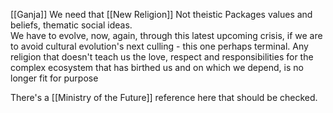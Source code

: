 [[Ganja]]
We need that [[New Religion]]
Not theistic 
Packages values and beliefs, thematic social ideas.  
We have to evolve, now, again, through this latest upcoming crisis, if we are to avoid cultural evolution's next culling - this one perhaps terminal.
Any religion that doesn't teach us the love, respect and responsibilities for the complex ecosystem that has birthed us and on which we depend, is no longer fit for purpose 

There's a [[Ministry of the Future]] reference here that should be checked. 


